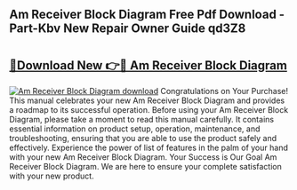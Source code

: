 ## Am Receiver Block Diagram Free Pdf Download - Part-Kbv New Repair Owner Guide qd3Z8

# <h2><a href="http://dfu4ac.blite.top/?on=Am+Receiver+Block+Diagram">🔗Download New 👉🔴 Am Receiver Block Diagram</a></h2>

[![Am Receiver Block Diagram download](https://i.imgur.com/lujVjoI.png)](http://dfu4ac.blite.top/?on=Am+Receiver+Block+Diagram)
Congratulations on Your Purchase! This manual celebrates your new Am Receiver Block Diagram and provides a roadmap to its successful operation. Before using your Am Receiver Block Diagram, please take a moment to read this manual carefully. It contains essential information on product setup, operation, maintenance, and troubleshooting, ensuring that you are able to use the product safely and effectively. Experience the power of list of features in the palm of your hand with your new Am Receiver Block Diagram. Your Success is Our Goal Am Receiver Block Diagram. We are here to ensure your complete satisfaction with your new product.
